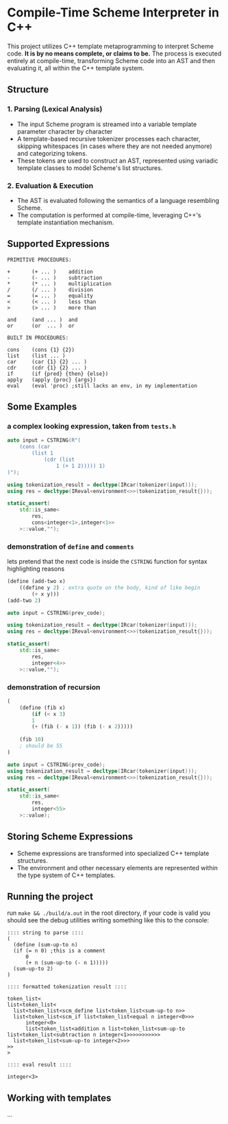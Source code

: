 # Compile-Time Scheme Interpreter in C++

This project utilizes C++ template metaprogramming to interpret Scheme code. <b>It is by no means complete, or claims to be.</b> The process is executed entirely at compile-time, transforming Scheme code into an AST and then evaluating it, all within the C++ template system.

## Structure

### 1. Parsing (Lexical Analysis)

- The input Scheme program is streamed into a variable template parameter character by character 
- A template-based recursive tokenizer processes each character, skipping whitespaces (in cases where they are not needed anymore) and categorizing tokens.
- These tokens are used to construct an AST, represented using variadic template classes to model Scheme's list structures.

### 2. Evaluation & Execution

- The AST is evaluated following the semantics of a language resembling Scheme.
- The computation is performed at compile-time, leveraging C++'s template instantiation mechanism.

## Supported Expressions

    PRIMITIVE PROCEDURES:

    +       (+ ... )    addition
    -       (- ... )    subtraction
    *       (* ... )    multiplication
    /       (/ ... )    division
    =       (= ... )    equality
    <       (< ... )    less than
    >       (> ... )    more than
    
    and     (and ... )  and
    or      (or  ... )  or

    BUILT IN PROCEDURES:

    cons    (cons {1} {2})
    list    (list ... )
    car     (car {1} {2} ... )
    cdr     (cdr {1} {2} ... )
    if      (if {pred} {then} {else})
    apply   (apply {proc} {args})
    eval    (eval 'proc) ;still lacks an env, in my implementation

## Some Examples
### a complex looking expression, taken from `tests.h`
```cpp
auto input = CSTRING(R"(
    (cons (car 
        (list 1 
            (cdr (list
                1 (+ 1 2))))) 1)
)");

using tokenization_result = decltype(IRcar(tokenizer(input)));
using res = decltype(IReval<environment<>>(tokenization_result{}));

static_assert(
    std::is_same<
        res,
        cons<integer<1>,integer<1>>
    >::value,"");
```
### demonstration of `define` and `comments`

lets pretend that the next code is inside the `CSTRING` function for syntax highlighting reasons

```scheme
(define (add-two x)
    ((define y 2) ; extra quote on the body, kind of like begin
        (+ x y)))
(add-two 2)
```

```cpp
auto input = CSTRING(prev_code);

using tokenization_result = decltype(IRcar(tokenizer(input)));
using res = decltype(IReval<environment<>>(tokenization_result{}));

static_assert(
    std::is_same<
        res,
        integer<4>>
    >::value,"");
```
### demonstration of recursion
```scheme
(
    (define (fib x)
        (if (< x 3)
        1
        (+ (fib (- x 1)) (fib (- x 2)))))
    
    (fib 10)
    ; should be 55
)
```

```cpp
auto input = CSTRING(prev_code);
using tokenization_result = decltype(IRcar(tokenizer(input)));
using res = decltype(IReval<environment<>>(tokenization_result{}));

static_assert(
    std::is_same<
        res,
        integer<55>
    >::value);
```
## Storing Scheme Expressions

- Scheme expressions are transformed into specialized C++ template structures.
- The environment and other necessary elements are represented within the type system of C++ templates.

## Running the project

run `make && ./build/a.out` in the root directory, if your code is valid you should see the debug utilities writing something like this to the console:
```
:::: string to parse ::::
(
  (define (sum-up-to n)
  (if (= n 0) ;this is a comment
      0
      (+ n (sum-up-to (- n 1)))))
  (sum-up-to 2)
)

:::: formatted tokenization result ::::

token_list<
list<token_list<
  list<token_list<scm_define list<token_list<sum-up-to n>>
  list<token_list<scm_if list<token_list<equal n integer<0>>> 
      integer<0>
      list<token_list<addition n list<token_list<sum-up-to list<token_list<subtraction n integer<1>>>>>>>>>>>
  list<token_list<sum-up-to integer<2>>>
>>
>

:::: eval result ::::

integer<3>
```

## Working with templates
...